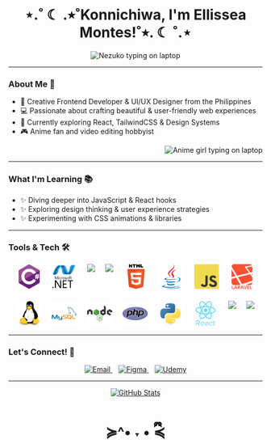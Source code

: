 <div align="center">
  <h1>⋆.˚ ☾ .⭒˚Konnichiwa, I'm Ellissea Montes!˚⭒. ☾ ˚.⋆</h1>
</div>

<div align="center">
  <img alt="Nezuko typing on laptop" width="400" src="https://media.tenor.com/Y8lzDCp1QSYAAAAC/nezuko.gif" />
</div>

---

### About Me 💬

- 🎨 Creative Frontend Developer & UI/UX Designer from the Philippines  
- 💻 Passionate about crafting beautiful & user-friendly web experiences  
- 🌱 Currently exploring React, TailwindCSS & Design Systems  
- 🎮 Anime fan and video editing hobbyist

<div align="right">
  <img alt="Anime girl typing on laptop" width="400" src="https://tenor.com/view/anime-typing-laptop-gif-4469344.gif" />
</div>



---

### What I'm Learning 📚

- ✨ Diving deeper into JavaScript & React hooks
- ✨ Exploring design thinking & user experience strategies
- ✨ Experimenting with CSS animations & libraries

---

### Tools & Tech 🛠

<p align="center" style="display:flex; flex-wrap:wrap; justify-content:center; gap:20px; max-width:700px; margin:auto;">
  <a href="https://www.w3schools.com/cs/" target="_blank" rel="noreferrer" title="C#">
    <img src="https://raw.githubusercontent.com/devicons/devicon/master/icons/csharp/csharp-original.svg" width="50" />
  </a>
  <a href="https://dotnet.microsoft.com/" target="_blank" rel="noreferrer" title=".NET">
    <img src="https://raw.githubusercontent.com/devicons/devicon/master/icons/dot-net/dot-net-original-wordmark.svg" width="50" />
  </a>
  <a href="https://www.figma.com/" target="_blank" rel="noreferrer" title="Figma">
    <img src="https://www.vectorlogo.zone/logos/figma/figma-icon.svg" width="50" />
  </a>
  <a href="https://git-scm.com/" target="_blank" rel="noreferrer" title="Git">
    <img src="https://www.vectorlogo.zone/logos/git-scm/git-scm-icon.svg" width="50" />
  </a>
  <a href="https://www.w3.org/html/" target="_blank" rel="noreferrer" title="HTML5">
    <img src="https://raw.githubusercontent.com/devicons/devicon/master/icons/html5/html5-original-wordmark.svg" width="50" />
  </a>
  <a href="https://www.java.com" target="_blank" rel="noreferrer" title="Java">
    <img src="https://raw.githubusercontent.com/devicons/devicon/master/icons/java/java-original.svg" width="50" />
  </a>
  <a href="https://developer.mozilla.org/en-US/docs/Web/JavaScript" target="_blank" rel="noreferrer" title="JavaScript">
    <img src="https://raw.githubusercontent.com/devicons/devicon/master/icons/javascript/javascript-original.svg" width="50" />
  </a>
  <a href="https://laravel.com/" target="_blank" rel="noreferrer" title="Laravel">
    <img src="https://raw.githubusercontent.com/devicons/devicon/master/icons/laravel/laravel-plain-wordmark.svg" width="50" />
  </a>
  <a href="https://www.linux.org/" target="_blank" rel="noreferrer" title="Linux">
    <img src="https://raw.githubusercontent.com/devicons/devicon/master/icons/linux/linux-original.svg" width="50" />
  </a>
  <a href="https://www.mysql.com/" target="_blank" rel="noreferrer" title="MySQL">
    <img src="https://raw.githubusercontent.com/devicons/devicon/master/icons/mysql/mysql-original-wordmark.svg" width="50" />
  </a>
  <a href="https://nodejs.org" target="_blank" rel="noreferrer" title="Node.js">
    <img src="https://raw.githubusercontent.com/devicons/devicon/master/icons/nodejs/nodejs-original-wordmark.svg" width="50" />
  </a>
  <a href="https://www.php.net" target="_blank" rel="noreferrer" title="PHP">
    <img src="https://raw.githubusercontent.com/devicons/devicon/master/icons/php/php-original.svg" width="50" />
  </a>
  <a href="https://www.python.org" target="_blank" rel="noreferrer" title="Python">
    <img src="https://raw.githubusercontent.com/devicons/devicon/master/icons/python/python-original.svg" width="50" />
  </a>
  <a href="https://reactjs.org/" target="_blank" rel="noreferrer" title="React">
    <img src="https://raw.githubusercontent.com/devicons/devicon/master/icons/react/react-original-wordmark.svg" width="50" />
  </a>
  <a href="https://tailwindcss.com/" target="_blank" rel="noreferrer" title="Tailwind CSS">
    <img src="https://www.vectorlogo.zone/logos/tailwindcss/tailwindcss-icon.svg" width="50" />
  </a>
  <a href="https://unity.com/" target="_blank" rel="noreferrer" title="Unity">
    <img src="https://www.vectorlogo.zone/logos/unity3d/unity3d-icon.svg" width="50" />
  </a>
</p>

---

### Let's Connect! 🤝

<p align="center">
  <a href="https://mail.google.com/mail/?view=cm&fs=1&to=montes.ellissea.pasillos@gmail.com" target="_blank" rel="noreferrer" title="Email via Gmail">
  <img src="https://img.icons8.com/color/48/000000/gmail.png" alt="Email" />
</a>
  &nbsp;&nbsp;
  <a href="https://www.figma.com/@ellisseamontes" target="_blank" rel="noreferrer" title="Figma">
    <img src="https://www.vectorlogo.zone/logos/figma/figma-icon.svg" alt="Figma" width="48" />
  </a>
  &nbsp;&nbsp;
  <a href="https://www.udemy.com/user/ellissea-pasillos-montes-2/" target="_blank" rel="noreferrer" title="Udemy">
    <img src="https://img.icons8.com/color/48/000000/udemy.png" alt="Udemy" />
  </a>
</p>


---

<div align="center">
  <a href="https://github.com/anuraghazra/github-readme-stats">
    <img src="https://github-readme-stats.vercel.app/api?username=exampleuser&show_icons=true&theme=radical" alt="GitHub Stats" />
  </a>
</div>

<div align="center">
  <h1>≽^• ˕ • ྀི≼</h1>
</div>
